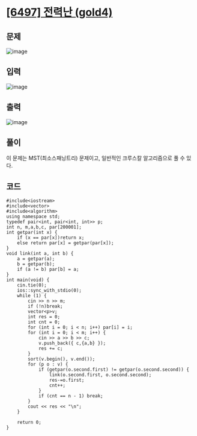 # [[6497] 전력난 (gold4)](https://www.acmicpc.net/problem/6497)
## 문제
![image](https://github.com/user-attachments/assets/4c9c4a6d-40cf-42af-838e-9bbbaba000bf)

## 입력
![image](https://github.com/user-attachments/assets/f3343da6-13fa-467e-add2-08babffcb0a1)

## 출력
![image](https://github.com/user-attachments/assets/87459c7b-1bd3-471b-a10d-515916898eca)

## 풀이
이 문제는 MST(최소스패닝트리) 문제이고, 일반적인 크루스칼 알고리즘으로 풀 수 있다.  

## 코드
```
#include<iostream>
#include<vector>
#include<algorithm>
using namespace std;
typedef pair<int, pair<int, int>> p;
int n, m,a,b,c, par[200001];
int getpar(int x) {
	if (x == par[x])return x;
	else return par[x] = getpar(par[x]);
}
void link(int a, int b) {
	a = getpar(a);
	b = getpar(b);
	if (a != b) par[b] = a;
}
int main(void) {
	cin.tie(0);
	ios::sync_with_stdio(0);
	while (1) {
		cin >> n >> m;
		if (!n)break;
		vector<p>v;
		int res = 0;
		int cnt = 0;
		for (int i = 0; i < n; i++) par[i] = i;
		for (int i = 0; i < m; i++) {
			cin >> a >> b >> c;
			v.push_back({ c,{a,b} });
			res += c;
		}
		sort(v.begin(), v.end());
		for (p o : v) {
			if (getpar(o.second.first) != getpar(o.second.second)) {
				link(o.second.first, o.second.second);
				res-=o.first;
				cnt++;
			}
			if (cnt == n - 1) break;
		}
		cout << res << "\n";
	}

	return 0;
}
```
